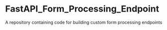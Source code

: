 # FastAPI_Form_Processing_Endpoint
A repository containing code for building custom form processing endpoints
